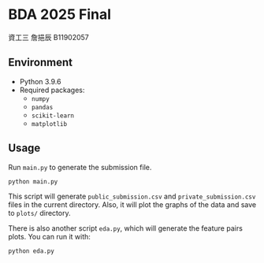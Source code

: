 # BDA 2025 Final

資工三 詹挹辰 B11902057

## Environment

- Python 3.9.6
- Required packages:
  - `numpy`
  - `pandas`
  - `scikit-learn`
  - `matplotlib`

## Usage

Run `main.py` to generate the submission file.

```bash
python main.py
```

This script will generate `public_submission.csv` and `private_submission.csv` files in the current directory. Also, it will plot the graphs of the data and save to `plots/` directory.

There is also another script `eda.py`, which will generate the feature pairs plots. You can run it with:

```bash
python eda.py
```
